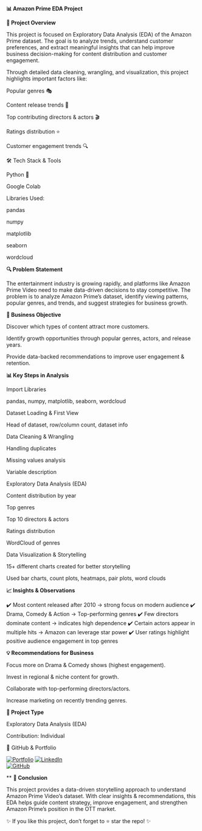 **📊 Amazon Prime EDA Project**










**📌 Project Overview**

This project is focused on Exploratory Data Analysis (EDA) of the Amazon Prime dataset.
The goal is to analyze trends, understand customer preferences, and extract meaningful insights that can help improve business decision-making for content distribution and customer engagement.

Through detailed data cleaning, wrangling, and visualization, this project highlights important factors like:

Popular genres 🎭

Content release trends 📅

Top contributing directors & actors 🎬

Ratings distribution ⭐

Customer engagement trends 🔍

🛠️ Tech Stack & Tools

Python 🐍

Google Colab 

Libraries Used:

pandas

numpy

matplotlib

seaborn

wordcloud

**🔍 Problem Statement**

The entertainment industry is growing rapidly, and platforms like Amazon Prime Video need to make data-driven decisions to stay competitive.
The problem is to analyze Amazon Prime’s dataset, identify viewing patterns, popular genres, and trends, and suggest strategies for business growth.

**🎯 Business Objective**

Discover which types of content attract more customers.

Identify growth opportunities through popular genres, actors, and release years.

Provide data-backed recommendations to improve user engagement & retention.

**📊 Key Steps in Analysis**

Import Libraries

pandas, numpy, matplotlib, seaborn, wordcloud

Dataset Loading & First View

Head of dataset, row/column count, dataset info

Data Cleaning & Wrangling

Handling duplicates

Missing values analysis

Variable description

Exploratory Data Analysis (EDA)

Content distribution by year

Top genres

Top 10 directors & actors

Ratings distribution

WordCloud of genres

Data Visualization & Storytelling

15+ different charts created for better storytelling

Used bar charts, count plots, heatmaps, pair plots, word clouds

**📈 Insights & Observations**

✔️ Most content released after 2010 → strong focus on modern audience
✔️ Drama, Comedy & Action → Top-performing genres
✔️ Few directors dominate content → indicates high dependence
✔️ Certain actors appear in multiple hits → Amazon can leverage star power
✔️ User ratings highlight positive audience engagement in top genres

**💡 Recommendations for Business**

Focus more on Drama & Comedy shows (highest engagement).

Invest in regional & niche content for growth.

Collaborate with top-performing directors/actors.

Increase marketing on recently trending genres.

**📌 Project Type**

Exploratory Data Analysis (EDA)

Contribution: Individual

🔗 GitHub & Portfolio


[![Portfolio](https://img.shields.io/badge/Portfolio-Visit-green?logo=google-chrome)](https://tushargupta74.github.io/TusharGupta.github.io/)
[![LinkedIn](https://img.shields.io/badge/LinkedIn-Connect-blue?logo=linkedin)](https://www.linkedin.com/in/tushar-gupta-7aa07927a/)  
[![GitHub](https://img.shields.io/badge/GitHub-Profile-black?logo=github)](https://github.com/TusharGupta74)  
 

**
**🙌 Conclusion**

This project provides a data-driven storytelling approach to understand Amazon Prime Video’s dataset.
With clear insights & recommendations, this EDA helps guide content strategy, improve engagement, and strengthen Amazon Prime’s position in the OTT market.

✨ If you like this project, don’t forget to ⭐ star the repo! ✨
